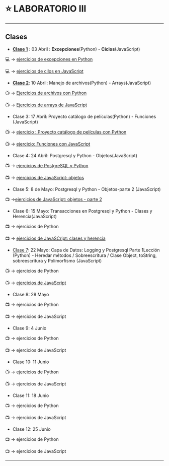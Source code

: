 # :star: LABORATORIO III

---

## Clases

- [**Clase 1**](https://github.com/eugenia1984/UTN-FRSR-Programacion/tree/main/2do_anio_1er_semestre/laboratorioIII/clase01) : 03 Abril : **Excepciones**(Python) - **Ciclos**(JavaScript)

:computer: -> [ejercicios de excepciones en Python](https://github.com/eugenia1984/UTN-FRSR-Programacion/tree/main/2do_anio_1er_semestre/laboratorioIII/excepciones/leccion1)

:computer: -> [ejercicios de cilos en JavaScript](https://github.com/eugenia1984/UTN-FRSR-Programacion/tree/main/2do_anio_1er_semestre/laboratorioIII/tecnicatura_3_js/leccion1)

- [**Clase 2**](https://github.com/eugenia1984/UTN-FRSR-Programacion/tree/main/2do_anio_1er_semestre/laboratorioIII/clase02): 10 Abril: Manejo de archivos(Python) - Arrays(JavaScript)

:tv: -> [Ejercicios de archivos con Python](https://github.com/eugenia1984/UTN-FRSR-Programacion/tree/main/2do_anio_1er_semestre/laboratorioIII/archivos-leccion2)

:tv: -> [Ejercicios de arrays de JavaScript](https://github.com/eugenia1984/UTN-FRSR-Programacion/tree/main/2do_anio_1er_semestre/laboratorioIII/tecnicatura_3_js-leccion2-arrays)

- Clase 3: 17 Abril: Proyecto catálogo de películas(Python) - Funciones (JavaScript)

:tv: -> [ejercicio : Proyecto catálogo de películas con Python](https://github.com/eugenia1984/UTN-FRSR-Programacion/tree/main/2do_anio_1er_semestre/laboratorioIII/clase3-catalogo-peliculas)

:tv: -> [ejercicio: Funciones con JavaScript](https://github.com/eugenia1984/UTN-FRSR-Programacion/tree/main/2do_anio_1er_semestre/laboratorioIII/clase3-funciones)

- Clase 4: 24 Abril: Postgresql y Python - Objetos(JavaScript)

:tv: -> [ejercicios de PostgreSQL y Python](https://github.com/eugenia1984/UTN-FRSR-Programacion/tree/main/2do_anio_1er_semestre/laboratorioIII/clase4_postgresql-python)

:tv: -> [ejercicios de JavaScript: objetos](https://github.com/eugenia1984/UTN-FRSR-Programacion/tree/main/2do_anio_1er_semestre/laboratorioIII/clase4-javascript-objetos)

- Clase 5: 8 de Mayo: Postgresql y Python  - Objetos-parte 2 (JavaScript)

:tv: ->[ejercicios de JavaScript: objetos - parte 2](https://github.com/eugenia1984/UTN-FRSR-Programacion/tree/main/2do_anio_1er_semestre/laboratorioIII/clase5-objetos-parte2)

- Clase 6: 15 Mayo:  Transacciones en Postgresql y Python - Clases y Herencia(JavaScript)

:tv: ->  ejercicios de Python

:tv: ->  [ejercicios de JavaSCript: clases y herencia](https://github.com/eugenia1984/UTN-FRSR-Programacion/tree/main/2do_anio_1er_semestre/laboratorioIII/clase6-clases-js)

- [Clase 7](https://github.com/eugenia1984/UTN-FRSR-Programacion/tree/main/2do_anio_1er_semestre/laboratorioIII/clase07): 22 Mayo:  Capa de Datos: Logging y Postgresql Parte 1Lección (Python) - Heredar métodos / Sobreescritura / Clase Object, toString, sobreescritura y Polimorfismo (JavaScript)

:tv: ->  ejercicios de Python

:tv: ->  [ejercicios de JavaScript](https://github.com/eugenia1984/UTN-FRSR-Programacion/tree/main/2do_anio_1er_semestre/laboratorioIII/clase07/javascript)

- Clase 8: 28 Mayo

:tv: ->  ejercicios de Python

:tv: ->  ejercicios de JavaScript

- Clase 9: 4 Junio

:tv: ->  ejercicios de Python

:tv: ->  ejercicios de JavaScript

- Clase 10: 11 Junio

:tv: ->  ejercicios de Python

:tv: ->  ejercicios de JavaScript

- Clase 11: 18 Junio

:tv: ->  ejercicios de Python

:tv: ->  ejercicios de JavaScript

- Clase 12: 25 Junio

:tv: ->  ejercicios de Python

:tv: ->  ejercicios de JavaScript

---
